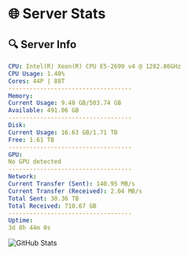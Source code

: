# 🌐 Server Stats
## 🔍 Server Info
```yaml
CPU: Intel(R) Xeon(R) CPU E5-2699 v4 @ 1282.86GHz
CPU Usage: 1.40%
Cores: 44P | 88T
-----------------------------------
Memory:
Current Usage: 9.48 GB/503.74 GB
Available: 491.06 GB
-----------------------------------
Disk:
Current Usage: 16.63 GB/1.71 TB
Free: 1.61 TB
-----------------------------------
GPU:
No GPU detected
-----------------------------------
Network:
Current Transfer (Sent): 140.95 MB/s
Current Transfer (Received): 2.04 MB/s
Total Sent: 30.36 TB
Total Received: 710.67 GB
-----------------------------------
Uptime:
3d 8h 44m 0s
```
![GitHub Stats](https://img.shields.io/badge/Updated-2025-02-11_07:27:18-blue)
